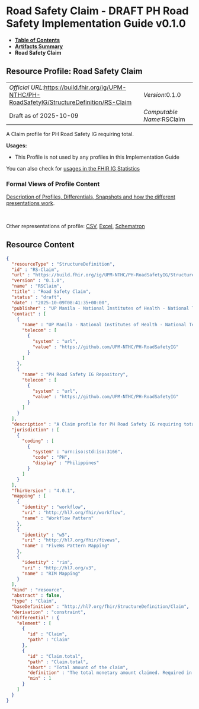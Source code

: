 # Road Safety Claim - DRAFT PH Road Safety Implementation Guide v0.1.0

* [**Table of Contents**](toc.md)
* [**Artifacts Summary**](artifacts.md)
* **Road Safety Claim**

## Resource Profile: Road Safety Claim 

| | |
| :--- | :--- |
| *Official URL*:https://build.fhir.org/ig/UPM-NTHC/PH-RoadSafetyIG/StructureDefinition/RS-Claim | *Version*:0.1.0 |
| Draft as of 2025-10-09 | *Computable Name*:RSClaim |

 
A Claim profile for PH Road Safety IG requiring total. 

**Usages:**

* This Profile is not used by any profiles in this Implementation Guide

You can also check for [usages in the FHIR IG Statistics](https://packages2.fhir.org/xig/example.fhir.ph.roadsafety|current/StructureDefinition/RS-Claim)

### Formal Views of Profile Content

 [Description of Profiles, Differentials, Snapshots and how the different presentations work](http://build.fhir.org/ig/FHIR/ig-guidance/readingIgs.html#structure-definitions). 

 

Other representations of profile: [CSV](StructureDefinition-RS-Claim.csv), [Excel](StructureDefinition-RS-Claim.xlsx), [Schematron](StructureDefinition-RS-Claim.sch) 



## Resource Content

```json
{
  "resourceType" : "StructureDefinition",
  "id" : "RS-Claim",
  "url" : "https://build.fhir.org/ig/UPM-NTHC/PH-RoadSafetyIG/StructureDefinition/RS-Claim",
  "version" : "0.1.0",
  "name" : "RSClaim",
  "title" : "Road Safety Claim",
  "status" : "draft",
  "date" : "2025-10-09T08:41:35+00:00",
  "publisher" : "UP Manila - National Institutes of Health - National Telehealth Center",
  "contact" : [
    {
      "name" : "UP Manila - National Institutes of Health - National Telehealth Center",
      "telecom" : [
        {
          "system" : "url",
          "value" : "https://github.com/UPM-NTHC/PH-RoadSafetyIG"
        }
      ]
    },
    {
      "name" : "PH Road Safety IG Repository",
      "telecom" : [
        {
          "system" : "url",
          "value" : "https://github.com/UPM-NTHC/PH-RoadSafetyIG"
        }
      ]
    }
  ],
  "description" : "A Claim profile for PH Road Safety IG requiring total.",
  "jurisdiction" : [
    {
      "coding" : [
        {
          "system" : "urn:iso:std:iso:3166",
          "code" : "PH",
          "display" : "Philippines"
        }
      ]
    }
  ],
  "fhirVersion" : "4.0.1",
  "mapping" : [
    {
      "identity" : "workflow",
      "uri" : "http://hl7.org/fhir/workflow",
      "name" : "Workflow Pattern"
    },
    {
      "identity" : "w5",
      "uri" : "http://hl7.org/fhir/fivews",
      "name" : "FiveWs Pattern Mapping"
    },
    {
      "identity" : "rim",
      "uri" : "http://hl7.org/v3",
      "name" : "RIM Mapping"
    }
  ],
  "kind" : "resource",
  "abstract" : false,
  "type" : "Claim",
  "baseDefinition" : "http://hl7.org/fhir/StructureDefinition/Claim",
  "derivation" : "constraint",
  "differential" : {
    "element" : [
      {
        "id" : "Claim",
        "path" : "Claim"
      },
      {
        "id" : "Claim.total",
        "path" : "Claim.total",
        "short" : "Total amount of the claim",
        "definition" : "The total monetary amount claimed. Required in this profile.",
        "min" : 1
      }
    ]
  }
}

```
